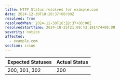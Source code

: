 ```yaml
---
title: HTTP Status resolved for example.com
date: 2024-12-30T10:28:37+00:00Z
resolved: True
resolvedWhen: 2024-12-30T10:28:37+00:00Z
resolvedStartTime: 2024-10-25T21:09:43.191474+00:00
severity: notice
affected:
  - example.com
section: issue
---
```


| Expected Statuses | Actual Status  |
|-------------------|----------------|
| 200, 301, 302 | 200 |
